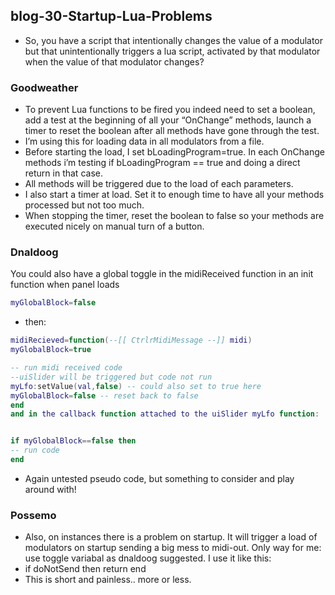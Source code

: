 ## blog-30-Startup-Lua-Problems

- So, you have a script that intentionally changes the value of a modulator but that unintentionally triggers a lua script, activated by that modulator when the value of that modulator changes?

### Goodweather

- To prevent Lua functions to be fired you indeed need to set a boolean, add a test at the beginning of all your “OnChange” methods, launch a timer to reset the boolean after all methods have gone through the test.
- I’m using this for loading data in all modulators from a file.
- Before starting the load, I set bLoadingProgram=true. In each OnChange methods i’m testing if bLoadingProgram == true and doing a direct return in that case.
- All methods will be triggered due to the load of each parameters.
- I also start a timer at load. Set it to enough time to have all your methods processed but not too much.
- When stopping the timer, reset the boolean to false so your methods are executed nicely on manual turn of a button.

### Dnaldoog

 You could also have a global toggle in the midiReceived function
 in an init function when panel loads
```lua
myGlobalBlock=false
```

- then:

```lua
midiRecieved=function(--[[ CtrlrMidiMessage --]] midi)
myGlobalBlock=true

-- run midi received code
--uiSlider will be triggered but code not run
myLfo:setValue(val,false) -- could also set to true here
myGlobalBlock=false -- reset back to false
end
and in the callback function attached to the uiSlider myLfo function:


if myGlobalBlock==false then
-- run code
end
```

- Again untested pseudo code, but something to consider and play around with!


### Possemo

-   Also, on instances there is a problem on startup. It will trigger a load of modulators on startup sending a big mess to midi-out. Only way for me: use toggle variabal as dnaldoog suggested. I use it like this:
-   if doNotSend then return end
-   This is short and painless.. more or less.
